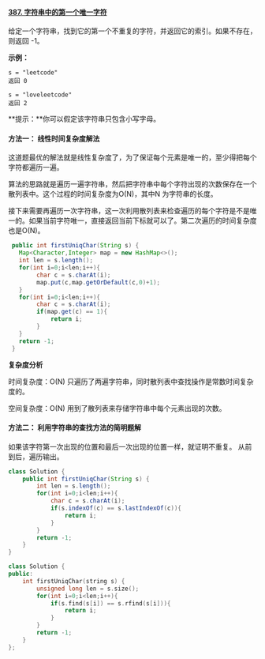#### [387. 字符串中的第一个唯一字符](https://leetcode-cn.com/problems/first-unique-character-in-a-string/)

给定一个字符串，找到它的第一个不重复的字符，并返回它的索引。如果不存在，则返回 -1。

 

**示例：**

```
s = "leetcode"
返回 0

s = "loveleetcode"
返回 2
```

**提示：**你可以假定该字符串只包含小写字母。



#### 方法一： 线性时间复杂度解法

这道题最优的解法就是线性复杂度了，为了保证每个元素是唯一的，至少得把每个字符都遍历一遍。

算法的思路就是遍历一遍字符串，然后把字符串中每个字符出现的次数保存在一个散列表中。这个过程的时间复杂度为O(N)，其中N 为字符串的长度。

接下来需要再遍历一次字符串，这一次利用散列表来检查遍历的每个字符是不是唯一的。如果当前字符唯一，直接返回当前下标就可以了。第二次遍历的时间复杂度也是O(N)。

```JAVA
 public int firstUniqChar(String s) {
   Map<Character,Integer> map = new HashMap<>();
   int len = s.length();
   for(int i=0;i<len;i++){
     	char c = s.charAt(i);
     	map.put(c,map.getOrDefault(c,0)+1);
   }
   for(int i=0;i<len;i++){
     	char c = s.charAt(i);
     	if(map.get(c) == 1){
     		return i;
   		}
   }
   return -1;
 }
```

**复杂度分析**

时间复杂度：O(N)
只遍历了两遍字符串，同时散列表中查找操作是常数时间复杂度的。

空间复杂度：O(N)
用到了散列表来存储字符串中每个元素出现的次数。



#### 方法二： 利用字符串的查找方法的简明题解

如果该字符第一次出现的位置和最后一次出现的位置一样，就证明不重复。
从前到后，遍历输出。

```java
class Solution {
    public int firstUniqChar(String s) {
        int len = s.length();
        for(int i=0;i<len;i++){
            char c = s.charAt(i);
            if(s.indexOf(c) == s.lastIndexOf(c)){
                return i;
            }
        }
        return -1;
    }
}
```



```c++
class Solution {
public:
    int firstUniqChar(string s) {
        unsigned long len = s.size();
        for(int i=0;i<len;i++){
            if(s.find(s[i]) == s.rfind(s[i])){
                return i;
            }
        }
        return -1;
    }
};
```

